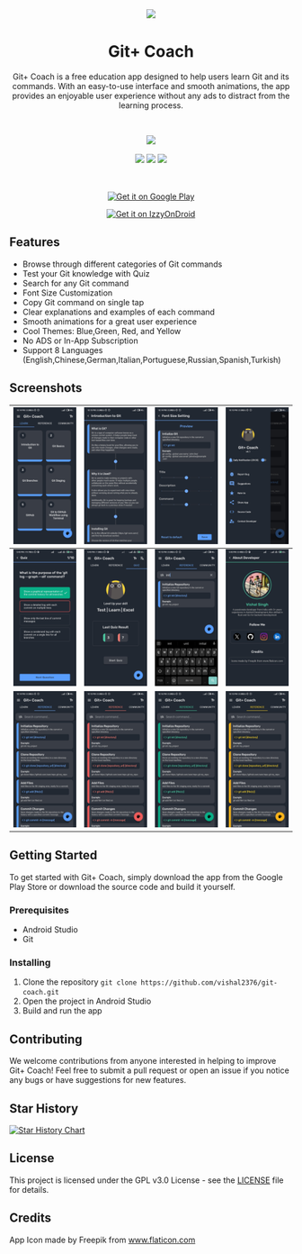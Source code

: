 
<div align="center">

<img src="https://github.com/vishal2376/git-coach/assets/38159691/8d8d19cb-188b-40db-80c3-8c53e973b3b2" width="100px"/>

# **Git+ Coach**

Git+ Coach is a free education app designed to help users learn Git and its commands. With an easy-to-use interface and smooth animations, the app provides an enjoyable user experience without any ads to distract from the learning process.

<br/>

<a href="https://t.me/gitcoach/"><img src="https://img.shields.io/badge/Join Discussion-blue?style=for-the-badge&logo=telegram&logoColor=white" /></a>

<img src="https://img.shields.io/github/stars/vishal2376/git-coach?style=for-the-badge&logo=powerpages&color=cba6f7&logoColor=D9E0EE&labelColor=302D41"/>
<img src="https://img.shields.io/github/last-commit/vishal2376/git-coach?style=for-the-badge&logo=github&color=a6da95&logoColor=D9E0EE&labelColor=302D41"/>
<img src="https://img.shields.io/github/repo-size/vishal2376/git-coach?style=for-the-badge&logo=dropbox&color=7dc4e4&logoColor=D9E0EE&labelColor=302D41"/>

<br/>
<br/>
<br/>

<a href='https://play.google.com/store/apps/details?id=com.vishal2376.gitcoach&pcampaignid=pcampaignidMKT-Other-global-all-co-prtnr-py-PartBadge-Mar2515-1'><img alt='Get it on Google Play' src='https://play.google.com/intl/en_us/badges/static/images/badges/en_badge_web_generic.png' style="width:200px"></a>

<a href='https://apt.izzysoft.de/fdroid/index/apk/com.vishal2376.gitcoach'><img alt='Get it on IzzyOnDroid' src='https://gitlab.com/IzzyOnDroid/repo/-/raw/master/assets/IzzyOnDroid.png' style="width:200px"></a>

</div>

## Features
- Browse through different categories of Git commands
- Test your Git knowledge with Quiz
- Search for any Git command
- Font Size Customization
- Copy Git command on single tap
- Clear explanations and examples of each command
- Smooth animations for a great user experience
- Cool Themes: Blue,Green, Red, and Yellow
- No ADS or In-App Subscription
- Support 8 Languages (English,Chinese,German,Italian,Portuguese,Russian,Spanish,Turkish)

## Screenshots

| <img src="screenshots/lesson.jpg" width="200px"> | <img src="screenshots/lesson_detail.jpg" width="200px"> | <img src="screenshots/font_settings.jpg" width="200px"> | <img src="screenshots/nav.jpg" width="200px"> |
|---|---|---|---|
| <img src="screenshots/quiz.jpg" width="200px"> | <img src="screenshots/quiz_result.jpg" width="200px"> | <img src="screenshots/search.jpg" width="200px"> | <img src="screenshots/about_us.jpg" width="200px"> |
| <img src="screenshots/cmdB.jpg" width="200px"> | <img src="screenshots/cmdR.jpg" width="200px"> | <img src="screenshots/cmdG.jpg" width="200px"> | <img src="screenshots/cmdY.jpg" width="200px"> |

## Getting Started

To get started with Git+ Coach, simply download the app from the Google Play Store or download the source code and build it yourself.

### Prerequisites

- Android Studio
- Git

### Installing

1. Clone the repository
``` git clone https://github.com/vishal2376/git-coach.git ```
2. Open the project in Android Studio
3. Build and run the app

## Contributing

We welcome contributions from anyone interested in helping to improve Git+ Coach! Feel free to submit a pull request or open an issue if you notice any bugs or have suggestions for new features.


## Star History

[![Star History Chart](https://api.star-history.com/svg?repos=vishal2376/git-coach&type=Timeline)](https://star-history.com/#vishal2376/git-coach&Timeline)

## License

This project is licensed under the GPL v3.0 License - see the [LICENSE](LICENSE) file for details.

## Credits

App Icon made by Freepik from www.flaticon.com
